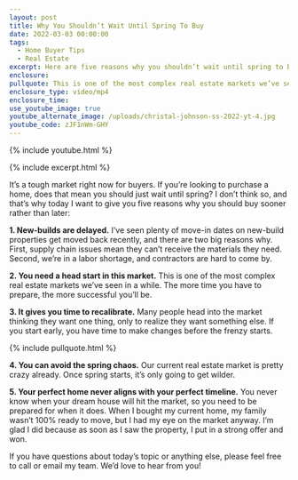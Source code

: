 ```yaml
---
layout: post
title: Why You Shouldn’t Wait Until Spring To Buy
date: 2022-03-03 00:00:00
tags:
  - Home Buyer Tips
  - Real Estate
excerpt: Here are five reasons why you shouldn’t wait until spring to buy a home.
enclosure:
pullquote: This is one of the most complex real estate markets we’ve seen in a while.
enclosure_type: video/mp4
enclosure_time:
use_youtube_image: true
youtube_alternate_image: /uploads/christal-johnson-ss-2022-yt-4.jpg
youtube_code: zJF1nWm-GHY
---
```

{% include youtube.html %}

{% include excerpt.html %}

It’s a tough market right now for buyers. If you’re looking to purchase a home, does that mean you should just wait until spring? I don’t think so, and that’s why today I want to give you five reasons why you should buy sooner rather than later:

**1\. New-builds are delayed.** I’ve seen plenty of move-in dates on new-build properties get moved back recently, and there are two big reasons why. First, supply chain issues mean they can’t receive the materials they need. Second, we’re in a labor shortage, and contractors are hard to come by.&nbsp;

**2\. You need a head start in this market.** This is one of the most complex real estate markets we’ve seen in a while. The more time you have to prepare, the more successful you’ll be.&nbsp;

**3\. It gives you time to recalibrate.** Many people head into the market thinking they want one thing, only to realize they want something else. If you start early, you have time to make changes before the frenzy starts.&nbsp;

{% include pullquote.html %}

**4\. You can avoid the spring chaos.** Our current real estate market is pretty crazy already. Once spring starts, it’s only going to get wilder.&nbsp;

**5\. Your perfect home never aligns with your perfect timeline.** You never know when your dream house will hit the market, so you need to be prepared for when it does. When I bought my current home, my family wasn’t 100% ready to move, but I had my eye on the market anyway. I’m glad I did because as soon as I saw the property, I put in a strong offer and won.&nbsp;

If you have questions about today’s topic or anything else, please feel free to call or email my team. We’d love to hear from you\!
